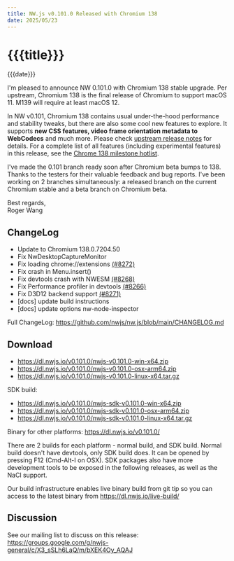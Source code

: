 ```yaml
---
title: NW.js v0.101.0 Released with Chromium 138
date: 2025/05/23
---
```

# {{{title}}}
{{{date}}}

I'm pleased to announce NW 0.101.0 with Chromium 138 stable upgrade. Per upstream, Chromium 138 is the final release of Chromium to support macOS 11. M139 will require at least macOS 12.

In NW v0.101, Chromium 138 contains usual under-the-hood performance and stability tweaks, but there are also some cool new features to explore. It supports **new CSS features, video frame orientation metadata to WebCodecs** and much more. Please check [upstream release notes](https://developer.chrome.com/blog/chrome-138-beta/) for details. For a complete list of all features (including experimental features) in this release, see the [Chrome 138 milestone hotlist](https://www.chromestatus.com/features#milestone=138).

I've made the 0.101 branch ready soon after Chromium beta bumps to 138. Thanks to the testers for their valuable feedback and bug reports. I've been working on 2 branches simultaneously: a released branch on the current Chromium stable and a beta branch on Chromium beta.

Best regards,  
Roger Wang

## ChangeLog

- Update to Chromium 138.0.7204.50
- Fix NwDesktopCaptureMonitor
- Fix loading chrome://extensions [(#8272)](https://github.com/nwjs/nw.js/issues/8272)
- Fix crash in Menu.insert()
- Fix devtools crash with NWESM [(#8268)](https://github.com/nwjs/nw.js/issues/8268)
- Fix Performance profiler in devtools [(#8266)](https://github.com/nwjs/nw.js/issues/8266)
- Fix D3D12 backend support [(#8271)](https://github.com/nwjs/nw.js/issues/8271)
- [docs] update build instructions
- [docs] update options nw-node-inspector

Full ChangeLog: https://github.com/nwjs/nw.js/blob/main/CHANGELOG.md

## Download 

* https://dl.nwjs.io/v0.101.0/nwjs-v0.101.0-win-x64.zip 
* https://dl.nwjs.io/v0.101.0/nwjs-v0.101.0-osx-arm64.zip 
* https://dl.nwjs.io/v0.101.0/nwjs-v0.101.0-linux-x64.tar.gz 

SDK build: 
* https://dl.nwjs.io/v0.101.0/nwjs-sdk-v0.101.0-win-x64.zip 
* https://dl.nwjs.io/v0.101.0/nwjs-sdk-v0.101.0-osx-arm64.zip 
* https://dl.nwjs.io/v0.101.0/nwjs-sdk-v0.101.0-linux-x64.tar.gz 

Binary for other platforms: https://dl.nwjs.io/v0.101.0/ 

There are 2 builds for each platform - normal build, and SDK build. Normal build doesn't have devtools, only SDK build does. lt can be opened by pressing F12 (Cmd-Alt-I on OSX). SDK packages also have more development tools to be exposed in the following releases, as well as the NaCl support.

Our build infrastructure enables live binary build from git tip so you can access to the latest binary from https://dl.nwjs.io/live-build/ 

## Discussion

See our mailing list to discuss on this release: https://groups.google.com/g/nwjs-general/c/X3_sSLh6LaQ/m/bXEK4Oy_AQAJ
